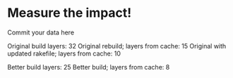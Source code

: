 # Measure the impact!

Commit your data here

Original build layers: 32
Original rebuild; layers from cache: 15
Original with updated rakefile; layers from cache: 10

Better build layers: 25
Better build; layers from cache: 8



